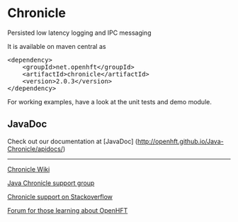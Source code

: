 # Chronicle

Persisted low latency logging and IPC messaging

It is available on maven central as

<pre>
&lt;dependency>
    &lt;groupId>net.openhft&lt;/groupId>
    &lt;artifactId>chronicle&lt;/artifactId>
    &lt;version>2.0.3&lt;/version>
&lt;/dependency>
</pre>

For working examples, have a look at the unit tests and demo module.


##  JavaDoc
Check out our documentation at [JavaDoc] (http://openhft.github.io/Java-Chronicle/apidocs/)

---

[Chronicle Wiki](https://github.com/OpenHFT/Java-Chronicle/wiki)

[Java Chronicle support group](https://groups.google.com/forum/?hl=en-GB#!forum/java-chronicle)

[Chronicle support on Stackoverflow](http://stackoverflow.com/tags/chronicle/info)

[Forum for those learning about OpenHFT](https://groups.google.com/forum/?hl=en-GB#!forum/open-hft)
